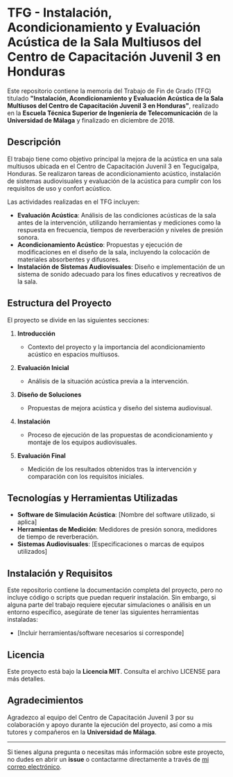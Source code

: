 # TFG - Instalación, Acondicionamiento y Evaluación Acústica de la Sala Multiusos del Centro de Capacitación Juvenil 3 en Honduras

Este repositorio contiene la memoria del Trabajo de Fin de Grado (TFG) titulado **"Instalación, Acondicionamiento y Evaluación Acústica de la Sala Multiusos del Centro de Capacitación Juvenil 3 en Honduras"**, realizado en la **Escuela Técnica Superior de Ingeniería de Telecomunicación** de la **Universidad de Málaga** y finalizado en diciembre de 2018.

## Descripción

El trabajo tiene como objetivo principal la mejora de la acústica en una sala multiusos ubicada en el Centro de Capacitación Juvenil 3 en Tegucigalpa, Honduras. Se realizaron tareas de acondicionamiento acústico, instalación de sistemas audiovisuales y evaluación de la acústica para cumplir con los requisitos de uso y confort acústico.

Las actividades realizadas en el TFG incluyen:

- **Evaluación Acústica**: Análisis de las condiciones acústicas de la sala antes de la intervención, utilizando herramientas y mediciones como la respuesta en frecuencia, tiempos de reverberación y niveles de presión sonora.
- **Acondicionamiento Acústico**: Propuestas y ejecución de modificaciones en el diseño de la sala, incluyendo la colocación de materiales absorbentes y difusores.
- **Instalación de Sistemas Audiovisuales**: Diseño e implementación de un sistema de sonido adecuado para los fines educativos y recreativos de la sala.

## Estructura del Proyecto

El proyecto se divide en las siguientes secciones:

1. **Introducción**
   - Contexto del proyecto y la importancia del acondicionamiento acústico en espacios multiusos.
   
2. **Evaluación Inicial**
   - Análisis de la situación acústica previa a la intervención.

3. **Diseño de Soluciones**
   - Propuestas de mejora acústica y diseño del sistema audiovisual.

4. **Instalación**
   - Proceso de ejecución de las propuestas de acondicionamiento y montaje de los equipos audiovisuales.

5. **Evaluación Final**
   - Medición de los resultados obtenidos tras la intervención y comparación con los requisitos iniciales.

## Tecnologías y Herramientas Utilizadas

- **Software de Simulación Acústica**: [Nombre del software utilizado, si aplica]
- **Herramientas de Medición**: Medidores de presión sonora, medidores de tiempo de reverberación.
- **Sistemas Audiovisuales**: [Especificaciones o marcas de equipos utilizados]

## Instalación y Requisitos

Este repositorio contiene la documentación completa del proyecto, pero no incluye código o scripts que puedan requerir instalación. Sin embargo, si alguna parte del trabajo requiere ejecutar simulaciones o análisis en un entorno específico, asegúrate de tener las siguientes herramientas instaladas:

- [Incluir herramientas/software necesarios si corresponde]

## Licencia

Este proyecto está bajo la **Licencia MIT**. Consulta el archivo LICENSE para más detalles.

## Agradecimientos

Agradezco al equipo del Centro de Capacitación Juvenil 3 por su colaboración y apoyo durante la ejecución del proyecto, así como a mis tutores y compañeros en la **Universidad de Málaga**.

---

Si tienes alguna pregunta o necesitas más información sobre este proyecto, no dudes en abrir un **issue** o contactarme directamente a través de [mi correo electrónico](mailto:valen.malpica@gmail.com).
